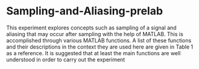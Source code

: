 # Sampling-and-Aliasing-prelab
This experiment explores concepts such as sampling of a signal and aliasing that may occur
after sampling with the help of MATLAB. This is accomplished through various MATLAB
functions. A list of these functions and their descriptions in the context they are used here
are given in Table 1 as a reference. It is suggested that at least the main functions are well
understood in order to carry out the experiment
